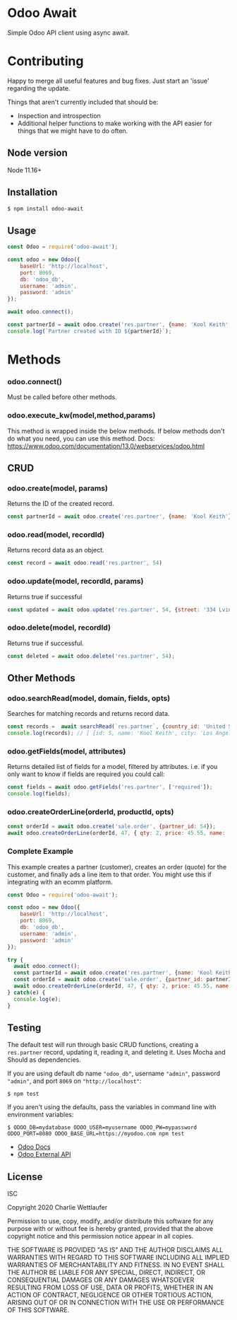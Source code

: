 # Odoo Await

Simple Odoo API client using async await.

# Contributing
Happy to merge all useful features and bug fixes. Just start an 'issue' regarding the update.

Things that aren't currently included that should be:

- Inspection and introspection
- Additional helper functions to make working with the API easier for things that we might have to do often.

## Node version
Node 11.16+

## Installation

```sh
$ npm install odoo-await
```

## Usage

```js
const Odoo = require('odoo-await');

const odoo = new Odoo({
    baseUrl: 'http://localhost',
    port: 8069,
    db: 'odoo_db',
    username: 'admin',
    password: 'admin'
});

await odoo.connect();

const partnerId = await odoo.create('res.partner', {name: 'Kool Keith', email: 'lostinspace@example.com'});
console.log(`Partner created with ID ${partnerId}`);
```
# Methods

### odoo.connect()
Must be called before other methods.
### odoo.execute_kw(model,method,params)
This method is wrapped inside the below methods. If below methods don't do what you need, you can use this method. Docs: https://www.odoo.com/documentation/13.0/webservices/odoo.html
## CRUD
### odoo.create(model, params)
Returns the ID of the created record.

```js
const partnerId = await odoo.create('res.partner', {name: 'Kool Keith'})
```
### odoo.read(model, recordId)
Returns record data as an object.

```js
const record = await odoo.read('res.partner', 54)
```
### odoo.update(model, recordId, params)
Returns true if successful

```js
const updated = await odoo.update('res.partner', 54, {street: '334 Lving Astro Blvd.'})
```
### odoo.delete(model, recordId)
Returns true if successful.

```js
const deleted = await odoo.delete('res.partner', 54);
```
## Other Methods
### odoo.searchRead(model, domain, fields, opts)
Searches for matching records and returns record data.
```js
const records =  await searchRead(`res.partner`, {country_id: 'United States'}, ['name', 'city'],  {limit: 5});
console.log(records); // [ {id: 5, name: 'Kool Keith', city: 'Los Angeles' }, ... ]
```
### odoo.getFields(model, attributes)
Returns detailed list of fields for a model, filtered by attributes. i.e. if you only want to know if fields are required you could call:
```js
const fields = await odoo.getFields('res.partner', ['required']);
console.log(fields);
```
### odoo.createOrderLine(orderId, productId, opts)

```js
const orderId = await odoo.create('sale.order', {partner_id: 54});
await odoo.createOrderLine(orderId, 47, { qty: 2, price: 45.55, name: 'Dehydrated space food capsule'} );
```

### Complete Example
This example creates a partner (customer), creates an order (quote) for the customer, and finally ads a line item to that order. You might use this if integrating with an ecomm platform.

```js
const Odoo = require('odoo-await');

const odoo = new Odoo({
    baseUrl: 'http://localhost',
    port: 8069,
    db: 'odoo_db',
    username: 'admin',
    password: 'admin'
});

try {
  await odoo.connect();
  const partnerId = await odoo.create('res.partner', {name: 'Kool Keith', email: 'lostinspace@example.com'});
  const orderId = await odoo.create('sale.order', {partner_id: partnerId});
  await odoo.createOrderLine(orderId, 47, { qty: 2, price: 45.55, name: 'Dehydrated space food capsule'} );
} catch(e) {
  console.log(e);
}
```
## Testing
The default test will run through basic CRUD functions, creating a `res.partner` record, updating it, reading it, and deleting it. Uses Mocha and Should as dependencies.

If you are using default db name `"odoo_db"`, username `"admin"`, password `"admin"`, and port `8069` on `"http://localhost"`:
```shell script
$ npm test 
```
If you aren't using the defaults, pass the variables in command line with environment variables:
```shell script
$ ODOO_DB=mydatabase ODOO_USER=myusername ODOO_PW=mypassword ODOO_PORT=8080 ODOO_BASE_URL=https://myodoo.com npm test 
```


* [Odoo Docs](https://www.odoo.com/documentation/13.0)
* [Odoo External API](https://www.odoo.com/documentation/13.0/webservices/odoo.html)

## License

ISC

Copyright 2020 Charlie Wettlaufer

Permission to use, copy, modify, and/or distribute this software for any purpose with or without fee is hereby granted, provided that the above copyright notice and this permission notice appear in all copies.

THE SOFTWARE IS PROVIDED "AS IS" AND THE AUTHOR DISCLAIMS ALL WARRANTIES WITH REGARD TO THIS SOFTWARE INCLUDING ALL IMPLIED WARRANTIES OF MERCHANTABILITY AND FITNESS. IN NO EVENT SHALL THE AUTHOR BE LIABLE FOR ANY SPECIAL, DIRECT, INDIRECT, OR CONSEQUENTIAL DAMAGES OR ANY DAMAGES WHATSOEVER RESULTING FROM LOSS OF USE, DATA OR PROFITS, WHETHER IN AN ACTION OF CONTRACT, NEGLIGENCE OR OTHER TORTIOUS ACTION, ARISING OUT OF OR IN CONNECTION WITH THE USE OR PERFORMANCE OF THIS SOFTWARE.
